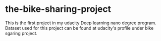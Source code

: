 # the-bike-sharing-project
This is the first project in my udacity Deep learning nano degree program. Dataset used for this project can be found at udacity's profile under bike sgaring project.


